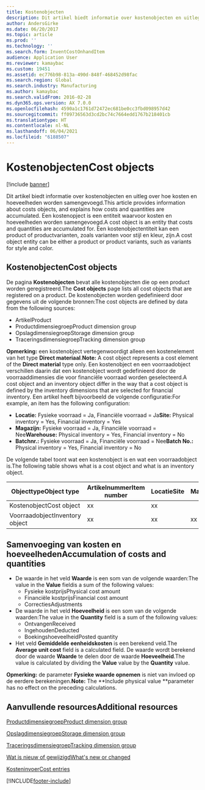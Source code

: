 ```yaml
---
title: Kostenobjecten
description: Dit artikel biedt informatie over kostenobjecten en uitleg over hoe kosten en hoeveelheden worden samengevoegd. Een kostenopject is een entiteit waarvoor kosten en hoeveelheden worden samengevoegd. Een kostenobjectentiteit kan een product of productvarianten, zoals varianten voor stijl en kleur, zijn.
author: AndersGirke
ms.date: 06/20/2017
ms.topic: article
ms.prod: ''
ms.technology: ''
ms.search.form: InventCostOnhandItem
audience: Application User
ms.reviewer: kamaybac
ms.custom: 19451
ms.assetid: ec776b98-813a-490d-848f-468452d98fac
ms.search.region: Global
ms.search.industry: Manufacturing
ms.author: kamaybac
ms.search.validFrom: 2016-02-28
ms.dyn365.ops.version: AX 7.0.0
ms.openlocfilehash: 4590a1c1761d72472ec681be0cc3fbd098957d42
ms.sourcegitcommit: ff09736563d3cd2bc74c7664edd1767b218401cb
ms.translationtype: HT
ms.contentlocale: nl-NL
ms.lasthandoff: 06/04/2021
ms.locfileid: "6188507"
---
```

# <a name="cost-objects"></a><span data-ttu-id="7f790-105">Kostenobjecten</span><span class="sxs-lookup"><span data-stu-id="7f790-105">Cost objects</span></span>

[!include [banner](../includes/banner.md)]

<span data-ttu-id="7f790-106">Dit artikel biedt informatie over kostenobjecten en uitleg over hoe kosten en hoeveelheden worden samengevoegd.</span><span class="sxs-lookup"><span data-stu-id="7f790-106">This article provides information about costs objects, and explains how costs and quantities are accumulated.</span></span> <span data-ttu-id="7f790-107">Een kostenopject is een entiteit waarvoor kosten en hoeveelheden worden samengevoegd.</span><span class="sxs-lookup"><span data-stu-id="7f790-107">A cost object is an entity that costs and quantities are accumulated for.</span></span> <span data-ttu-id="7f790-108">Een kostenobjectentiteit kan een product of productvarianten, zoals varianten voor stijl en kleur, zijn.</span><span class="sxs-lookup"><span data-stu-id="7f790-108">A cost object entity can be either a product or product variants, such as variants for style and color.</span></span>  

## <a name="cost-objects"></a><span data-ttu-id="7f790-109">Kostenobjecten</span><span class="sxs-lookup"><span data-stu-id="7f790-109">Cost objects</span></span>

<span data-ttu-id="7f790-110">De pagina **Kostenobjecten** bevat alle kostenobjecten die op een product worden geregistreerd.</span><span class="sxs-lookup"><span data-stu-id="7f790-110">The **Cost objects** page lists all cost objects that are registered on a product.</span></span> <span data-ttu-id="7f790-111">De kostenobjecten worden gedefinieerd door gegevens uit de volgende bronnen:</span><span class="sxs-lookup"><span data-stu-id="7f790-111">The cost objects are defined by data from the following sources:</span></span>

-   <span data-ttu-id="7f790-112">Artikel</span><span class="sxs-lookup"><span data-stu-id="7f790-112">Product</span></span>
-   <span data-ttu-id="7f790-113">Productdimensiegroep</span><span class="sxs-lookup"><span data-stu-id="7f790-113">Product dimension group</span></span>
-   <span data-ttu-id="7f790-114">Opslagdimensiegroep</span><span class="sxs-lookup"><span data-stu-id="7f790-114">Storage dimension group</span></span>
-   <span data-ttu-id="7f790-115">Traceringsdimensiegroep</span><span class="sxs-lookup"><span data-stu-id="7f790-115">Tracking dimension group</span></span>

<span data-ttu-id="7f790-116">**Opmerking:** een kostenobject vertegenwoordigt alleen een kostenelement van het type **Direct materiaal**.</span><span class="sxs-lookup"><span data-stu-id="7f790-116">**Note:** A cost object represents a cost element of the **Direct material** type only.</span></span> <span data-ttu-id="7f790-117">Een kostenobject en een voorraadobject verschillen daarin dat een kostenobject wordt gedefinieerd door de voorraaddimensies die voor financiële voorraad worden geselecteerd.</span><span class="sxs-lookup"><span data-stu-id="7f790-117">A cost object and an inventory object differ in the way that a cost object is defined by the inventory dimensions that are selected for financial inventory.</span></span> <span data-ttu-id="7f790-118">Een artikel heeft bijvoorbeeld de volgende configuratie:</span><span class="sxs-lookup"><span data-stu-id="7f790-118">For example, an item has the following configuration:</span></span>

-   <span data-ttu-id="7f790-119">**Locatie:** Fysieke voorraad = Ja, Financiële voorraad = Ja</span><span class="sxs-lookup"><span data-stu-id="7f790-119">**Site:** Physical inventory = Yes, Financial inventory = Yes</span></span>
-   <span data-ttu-id="7f790-120">**Magazijn:** Fysieke voorraad = Ja, Financiële voorraad = Nee</span><span class="sxs-lookup"><span data-stu-id="7f790-120">**Warehouse:** Physical inventory = Yes, Financial inventory = No</span></span>
-   <span data-ttu-id="7f790-121">**Batchnr.:** Fysieke voorraad = Ja, Financiële voorraad = Nee</span><span class="sxs-lookup"><span data-stu-id="7f790-121">**Batch No.:** Physical inventory = Yes, Financial inventory = No</span></span>

<span data-ttu-id="7f790-122">De volgende tabel toont wat een kostenobject is en wat een voorraadobject is.</span><span class="sxs-lookup"><span data-stu-id="7f790-122">The following table shows what is a cost object and what is an inventory object.</span></span>

| <span data-ttu-id="7f790-123">Objecttype</span><span class="sxs-lookup"><span data-stu-id="7f790-123">Object type</span></span>      | <span data-ttu-id="7f790-124">Artikelnummer</span><span class="sxs-lookup"><span data-stu-id="7f790-124">Item number</span></span> | <span data-ttu-id="7f790-125">Locatie</span><span class="sxs-lookup"><span data-stu-id="7f790-125">Site</span></span> | <span data-ttu-id="7f790-126">Magazijn</span><span class="sxs-lookup"><span data-stu-id="7f790-126">Warehouse</span></span> | <span data-ttu-id="7f790-127">Batchnr.</span><span class="sxs-lookup"><span data-stu-id="7f790-127">Batch No.</span></span> |
|------------------|-------------|------|-----------|-----------|
| <span data-ttu-id="7f790-128">Kostenobject</span><span class="sxs-lookup"><span data-stu-id="7f790-128">Cost object</span></span>      | <span data-ttu-id="7f790-129">x</span><span class="sxs-lookup"><span data-stu-id="7f790-129">x</span></span>           | <span data-ttu-id="7f790-130">x</span><span class="sxs-lookup"><span data-stu-id="7f790-130">x</span></span>    |           |           |
| <span data-ttu-id="7f790-131">Voorraadobject</span><span class="sxs-lookup"><span data-stu-id="7f790-131">Inventory object</span></span> | <span data-ttu-id="7f790-132">x</span><span class="sxs-lookup"><span data-stu-id="7f790-132">x</span></span>           | <span data-ttu-id="7f790-133">x</span><span class="sxs-lookup"><span data-stu-id="7f790-133">x</span></span>    |  <span data-ttu-id="7f790-134">x</span><span class="sxs-lookup"><span data-stu-id="7f790-134">x</span></span>        | <span data-ttu-id="7f790-135">x</span><span class="sxs-lookup"><span data-stu-id="7f790-135">x</span></span>         |

## <a name="accumulation-of-costs-and-quantities"></a><span data-ttu-id="7f790-136">Samenvoeging van kosten en hoeveelheden</span><span class="sxs-lookup"><span data-stu-id="7f790-136">Accumulation of costs and quantities</span></span>
-   <span data-ttu-id="7f790-137">De waarde in het veld **Waarde** is een som van de volgende waarden:</span><span class="sxs-lookup"><span data-stu-id="7f790-137">The value in the **Value** fieldis a sum of the following values:</span></span>
    -   <span data-ttu-id="7f790-138">Fysieke kostprijs</span><span class="sxs-lookup"><span data-stu-id="7f790-138">Physical cost amount</span></span>
    -   <span data-ttu-id="7f790-139">Financiële kostprijs</span><span class="sxs-lookup"><span data-stu-id="7f790-139">Financial cost amount</span></span>
    -   <span data-ttu-id="7f790-140">Correcties</span><span class="sxs-lookup"><span data-stu-id="7f790-140">Adjustments</span></span>
-   <span data-ttu-id="7f790-141">De waarde in het veld **Hoeveelheid** is een som van de volgende waarden:</span><span class="sxs-lookup"><span data-stu-id="7f790-141">The value in the **Quantity** field is a sum of the following values:</span></span>
    -   <span data-ttu-id="7f790-142">Ontvangen</span><span class="sxs-lookup"><span data-stu-id="7f790-142">Received</span></span>
    -   <span data-ttu-id="7f790-143">Ingehouden</span><span class="sxs-lookup"><span data-stu-id="7f790-143">Deducted</span></span>
    -   <span data-ttu-id="7f790-144">Boekingshoeveelheid</span><span class="sxs-lookup"><span data-stu-id="7f790-144">Posted quantity</span></span>
-   <span data-ttu-id="7f790-145">Het veld **Gemiddelde eenheidskosten** is een berekend veld.</span><span class="sxs-lookup"><span data-stu-id="7f790-145">The **Average unit cost** field is a calculated field.</span></span> <span data-ttu-id="7f790-146">De waarde wordt berekend door de waarde **Waarde** te delen door de waarde **Hoeveelheid**.</span><span class="sxs-lookup"><span data-stu-id="7f790-146">The value is calculated by dividing the **Value** value by the **Quantity** value.</span></span>

<span data-ttu-id="7f790-147">**Opmerking:** de parameter **Fysieke waarde opnemen** is niet van invloed op de eerdere berekeningen.</span><span class="sxs-lookup"><span data-stu-id="7f790-147">**Note:** The \*\*Include physical value \*\*parameter has no effect on the preceding calculations.</span></span>

## <a name="additional-resources"></a><span data-ttu-id="7f790-148">Aanvullende resources</span><span class="sxs-lookup"><span data-stu-id="7f790-148">Additional resources</span></span>

[<span data-ttu-id="7f790-149">Productdimensiegroep</span><span class="sxs-lookup"><span data-stu-id="7f790-149">Product dimension group</span></span>](/dynamicsax-2012/appuser-itpro/about-product-dimensions)

[<span data-ttu-id="7f790-150">Opslagdimensiegroep</span><span class="sxs-lookup"><span data-stu-id="7f790-150">Storage dimension group</span></span>](/dynamicsax-2012//storage-dimension-groups-form)

[<span data-ttu-id="7f790-151">Traceringsdimensiegroep</span><span class="sxs-lookup"><span data-stu-id="7f790-151">Tracking dimension group</span></span>](/dynamicsax-2012//tracking-dimension-groups-form)

[<span data-ttu-id="7f790-152">Wat is nieuw of gewijzigd</span><span class="sxs-lookup"><span data-stu-id="7f790-152">What's new or changed</span></span>](../../fin-ops-core/fin-ops/get-started/whats-new-changed.md)

[<span data-ttu-id="7f790-153">Kosteninvoer</span><span class="sxs-lookup"><span data-stu-id="7f790-153">Cost entries</span></span>](cost-entries.md)





[!INCLUDE[footer-include](../../includes/footer-banner.md)]